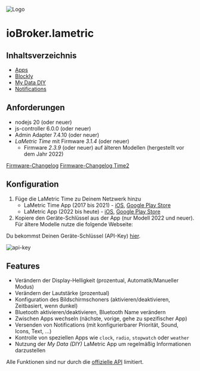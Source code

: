 ![Logo](../../admin/lametric.png)

# ioBroker.lametric

## Inhaltsverzeichnis

- [Apps](apps.md)
- [Blockly](blockly.md)
- [My Data DIY](my-data-diy.md)
- [Notifications](notifications.md)

## Anforderungen

- nodejs 20 (oder neuer)
- js-controller 6.0.0 (oder neuer)
- Admin Adapter 7.4.10 (oder neuer)
- _LaMetric Time_ mit Firmware _3.1.4_ (oder neuer)
    - Firmware _2.3.9_ (oder neuer) auf älteren Modellen (hergestellt vor dem Jahr 2022)

[Firmware-Changelog](https://firmware.lametric.com) [Firmware-Changelog Time2](https://firmware.lametric.com/?product=time2)

## Konfiguration

1. Füge die LaMetric Time zu Deinem Netzwerk hinzu
    - LaMetric Time App (2017 bis 2021) - [iOS](https://apps.apple.com/de/app/lametric-time/id987445829), [Google Play Store](https://play.google.com/store/apps/details?id=com.smartatoms.lametric)
    - LaMetric App (2022 bis heute) - [iOS](https://apps.apple.com/de/app/lametric/id1502981694), [Google Play Store](https://play.google.com/store/apps/details?id=com.lametric.platform)
2. Kopiere den Geräte-Schlüssel aus der App (nur Modell 2022 und neuer). Für ältere Modelle nutze die folgende Webseite:

Du bekommst Deinen Geräte-Schlüssel (API-Key) [hier](https://developer.lametric.com/user/devices).

![api-key](./img/api-key.png)

## Features

- Verändern der Display-Helligkeit (prozentual, Automatik/Manueller Modus)
- Verändern der Lautstärke (prozentual)
- Konfiguration des Bildschirmschoners (aktivieren/deaktivieren, Zeitbasiert, wenn dunkel)
- Bluetooth aktivieren/deaktivieren, Bluetooth Name verändern
- Zwischen Apps wechseln (nächste, vorige, gehe zu spezifischer App)
- Versenden von Notifications (mit konfigurierbarer Priorität, Sound, Icons, Text, ...)
- Kontrolle von speziellen Apps wie `clock`, `radio`, `stopwatch` oder `weather`
- Nutzung der _My Data (DIY)_ LaMetric App um regelmäßig Informationen darzustellen

Alle Funktionen sind nur durch die [offizielle API](https://lametric-documentation.readthedocs.io/en/latest/reference-docs/lametric-time-reference.html) limitiert.
